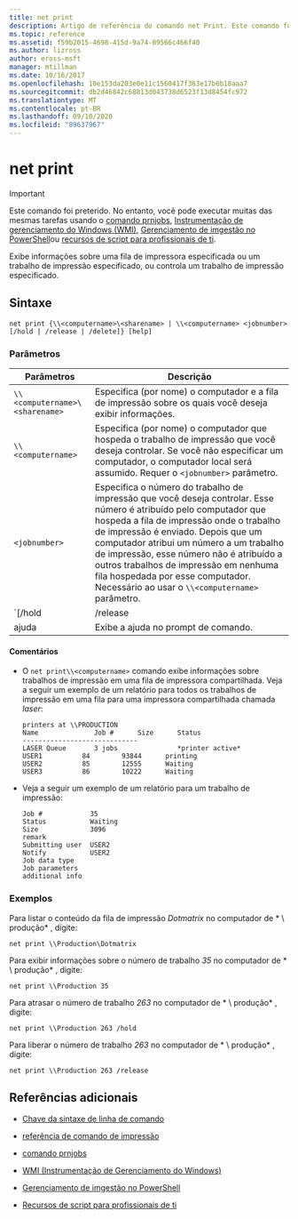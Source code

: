 ```yaml
---
title: net print
description: Artigo de referência do comando net Print. Este comando foi preterido e não tem garantia de suporte em versões futuras do Windows.
ms.topic: reference
ms.assetid: f59b2015-4698-415d-9a74-09566c466f40
ms.author: lizross
author: eross-msft
manager: mtillman
ms.date: 10/16/2017
ms.openlocfilehash: 10e153da203e0e11c1560417f363e17b6b18aaa7
ms.sourcegitcommit: db2d46842c68813d043738d6523f13d8454fc972
ms.translationtype: MT
ms.contentlocale: pt-BR
ms.lasthandoff: 09/10/2020
ms.locfileid: "89637967"
---
```

# <a name="net-print"></a>net print

> [!IMPORTANT]
> Este comando foi preterido. No entanto, você pode executar muitas das mesmas tarefas usando o [comando prnjobs](prnjobs.md), [Instrumentação de gerenciamento do Windows (WMI)](/windows/win32/wmisdk/wmi-start-page), [Gerenciamento de imgestão no PowerShell](/powershell/module/printmanagement)ou [recursos de script para profissionais de ti](https://gallery.technet.microsoft.com/ScriptCenter/site/search?f%5B0%5D.Type=RootCategory&f%5B0%5D.Value=printing&f%5B0%5D.Text=Printing).

Exibe informações sobre uma fila de impressora especificada ou um trabalho de impressão especificado, ou controla um trabalho de impressão especificado.

## <a name="syntax"></a>Sintaxe

```
net print {\\<computername>\<sharename> | \\<computername> <jobnumber> [/hold | /release | /delete]} [help]
```

### <a name="parameters"></a>Parâmetros

| Parâmetros | Descrição |
| ---------- | ----------- |
| `\\<computername>\<sharename>` | Especifica (por nome) o computador e a fila de impressão sobre os quais você deseja exibir informações. |
| `\\<computername>` | Especifica (por nome) o computador que hospeda o trabalho de impressão que você deseja controlar. Se você não especificar um computador, o computador local será assumido. Requer o `<jobnumber>` parâmetro. |
| `<jobnumber>` | Especifica o número do trabalho de impressão que você deseja controlar. Esse número é atribuído pelo computador que hospeda a fila de impressão onde o trabalho de impressão é enviado. Depois que um computador atribui um número a um trabalho de impressão, esse número não é atribuído a outros trabalhos de impressão em nenhuma fila hospedada por esse computador. Necessário ao usar o `\\<computername>` parâmetro. |
| `[/hold | /release | /delete]` | Especifica a ação a ser tomada com o trabalho de impressão. Se você especificar um número de trabalho, mas não especificar nenhuma ação, as informações sobre o trabalho de impressão serão exibidas.<ul><li>**/Hold** -atrasa o trabalho, permitindo que outros trabalhos de impressão o ignorem até que sejam liberados.</li><li>**/Release** -libera um trabalho de impressão que foi atrasado.</li><li>**/delete** – remove um trabalho de impressão de uma fila de impressão.</li></ul> |
| ajuda | Exibe a ajuda no prompt de comando. |

#### <a name="remarks"></a>Comentários

- O `net print\\<computername>` comando exibe informações sobre trabalhos de impressão em uma fila de impressora compartilhada. Veja a seguir um exemplo de um relatório para todos os trabalhos de impressão em uma fila para uma impressora compartilhada chamada *laser*:

    ```
    printers at \\PRODUCTION
    Name              Job #      Size      Status
    -----------------------------
    LASER Queue       3 jobs               *printer active*
    USER1          84        93844      printing
    USER2          85        12555      Waiting
    USER3          86        10222      Waiting
    ```

- Veja a seguir um exemplo de um relatório para um trabalho de impressão:

    ```
    Job #            35
    Status           Waiting
    Size             3096
    remark
    Submitting user  USER2
    Notify           USER2
    Job data type
    Job parameters
    additional info
    ```

### <a name="examples"></a>Exemplos

Para listar o conteúdo da fila de impressão *Dotmatrix* no computador de * \\ produção* , digite:

```
net print \\Production\Dotmatrix
```

Para exibir informações sobre o número de trabalho *35* no computador de * \\ produção* , digite:

```
net print \\Production 35
```

Para atrasar o número de trabalho *263* no computador de * \\ produção* , digite:

```
net print \\Production 263 /hold
```

Para liberar o número de trabalho *263* no computador de * \\ produção* , digite:

```
net print \\Production 263 /release
```

## <a name="additional-references"></a>Referências adicionais

- [Chave da sintaxe de linha de comando](command-line-syntax-key.md)

- [referência de comando de impressão](print-command-reference.md)

- [comando prnjobs](prnjobs.md)

- [WMI (Instrumentação de Gerenciamento do Windows)](/windows/win32/wmisdk/wmi-start-page)

- [Gerenciamento de imgestão no PowerShell](/powershell/module/printmanagement)

- [Recursos de script para profissionais de ti](https://gallery.technet.microsoft.com/ScriptCenter/site/search?f%5B0%5D.Type=RootCategory&f%5B0%5D.Value=printing&f%5B0%5D.Text=Printing)
